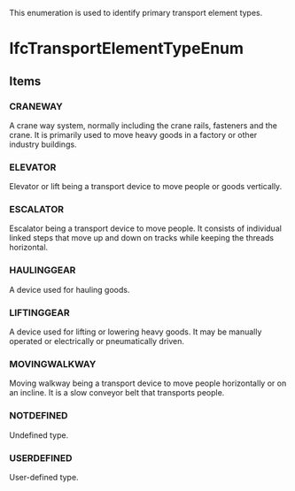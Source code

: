 This enumeration is used to identify primary transport element types.
<!-- end of short definition -->

# IfcTransportElementTypeEnum

## Items

### CRANEWAY
A crane way system, normally including the crane rails, fasteners and the crane. It is primarily used to move heavy goods in a factory or other industry buildings.

### ELEVATOR
Elevator or lift being a transport device to move people or goods vertically.

### ESCALATOR
Escalator being a transport device to move people. It consists of individual linked steps that move up and down on tracks while keeping the threads horizontal.

### HAULINGGEAR
A device used for hauling goods.

### LIFTINGGEAR
A device used for lifting or lowering heavy goods. It may be manually operated or electrically or pneumatically driven.

### MOVINGWALKWAY
Moving walkway being a transport device to move people horizontally or on an incline. It is a slow conveyor belt that transports people.

### NOTDEFINED
Undefined type.

### USERDEFINED
User-defined type.
